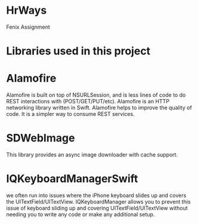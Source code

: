 # HrWays
Fenix Assignment
# Libraries used in this project

# Alamofire
Alamofire is built on top of NSURLSession, and is less lines of code to do REST interactions with (POST/GET/PUT/etc).
Alamofire is an HTTP networking library written in Swift. Alamofire helps to improve the quality of code. 
It is a simpler way to consume REST services.

# SDWebImage
This library provides an async image downloader with cache support.

# IQKeyboardManagerSwift
we often run into issues where the iPhone keyboard slides up and covers the UITextField/UITextView.
IQKeyboardManager allows you to prevent this issue of keyboard sliding up and covering UITextField/UITextView
without needing you to write any code or make any additional setup.
